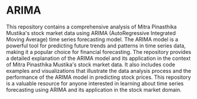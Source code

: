 # ARIMA
This repository contains a comprehensive analysis of Mitra Pinasthika Mustika's stock market data using ARIMA (AutoRegressive Integrated Moving Average) time series forecasting model. The ARIMA model is a powerful tool for predicting future trends and patterns in time series data, making it a popular choice for financial forecasting. The repository provides a detailed explanation of the ARIMA model and its application in the context of Mitra Pinasthika Mustika's stock market data. It also includes code examples and visualizations that illustrate the data analysis process and the performance of the ARIMA model in predicting stock prices. This repository is a valuable resource for anyone interested in learning about time series forecasting using ARIMA and its application in the stock market domain.
